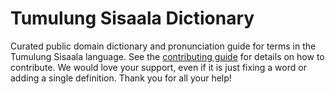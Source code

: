
# Tumulung Sisaala Dictionary

Curated public domain dictionary and pronunciation guide for terms in the Tumulung Sisaala language. See the [contributing guide](https://github.com/drumworkteam/term/blob/make/.github/contributing.md) for details on how to contribute. We would love your support, even if it is just fixing a word or adding a single definition. Thank you for all your help!